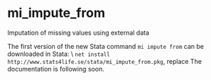 # mi_impute_from
Imputation of missing values using external data

The first version of the new Stata command `mi impute from` can be downloaded in Stata: \\
`net install http://www.stats4life.se/stata/mi_impute_from.pkg`, replace
The documentation is following soon.
